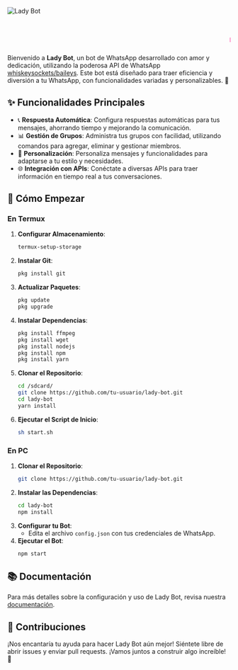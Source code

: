 ![Lady Bot](https://telegra.ph/file/6302cc713f96d3160d799.png)

<div align="center">
  <h1 style="color:#ff69b4; font-family:'Courier New', Courier, monospace;">
    <marquee>🐞 Lady Bot 🐞</marquee>
  </h1>
</div>

Bienvenido a **Lady Bot**, un bot de WhatsApp desarrollado con amor y dedicación, utilizando la poderosa API de WhatsApp [whiskeysockets/baileys](https://github.com/WhiskeySockets/Baileys). Este bot está diseñado para traer eficiencia y diversión a tu WhatsApp, con funcionalidades variadas y personalizables. 🌟

## ✨ Funcionalidades Principales

- 📞 **Respuesta Automática**: Configura respuestas automáticas para tus mensajes, ahorrando tiempo y mejorando la comunicación.
- 📊 **Gestión de Grupos**: Administra tus grupos con facilidad, utilizando comandos para agregar, eliminar y gestionar miembros.
- 🎨 **Personalización**: Personaliza mensajes y funcionalidades para adaptarse a tu estilo y necesidades.
- 🌐 **Integración con APIs**: Conéctate a diversas APIs para traer información en tiempo real a tus conversaciones.

## 🚀 Cómo Empezar

### En Termux

1. **Configurar Almacenamiento**:
    ```bash
    termux-setup-storage
    ```
2. **Instalar Git**:
    ```bash
    pkg install git
    ```
3. **Actualizar Paquetes**:
    ```bash
    pkg update
    pkg upgrade
    ```
4. **Instalar Dependencias**:
    ```bash
    pkg install ffmpeg
    pkg install wget
    pkg install nodejs
    pkg install npm
    pkg install yarn
    ```
5. **Clonar el Repositorio**:
    ```bash
    cd /sdcard/
    git clone https://github.com/tu-usuario/lady-bot.git
    cd lady-bot
    yarn install
    ```
6. **Ejecutar el Script de Inicio**:
    ```bash
    sh start.sh
    ```

### En PC

1. **Clonar el Repositorio**:
    ```bash
    git clone https://github.com/tu-usuario/lady-bot.git
    ```
2. **Instalar las Dependencias**:
    ```bash
    cd lady-bot
    npm install
    ```
3. **Configurar tu Bot**:
    - Edita el archivo `config.json` con tus credenciales de WhatsApp.
4. **Ejecutar el Bot**:
    ```bash
    npm start
    ```

## 📚 Documentación

Para más detalles sobre la configuración y uso de Lady Bot, revisa nuestra [documentación](https://ladybot.netlify.app/).

## 🐞 Contribuciones

¡Nos encantaría tu ayuda para hacer Lady Bot aún mejor! Siéntete libre de abrir issues y enviar pull requests. ¡Vamos juntos a construir algo increíble! 🌟
